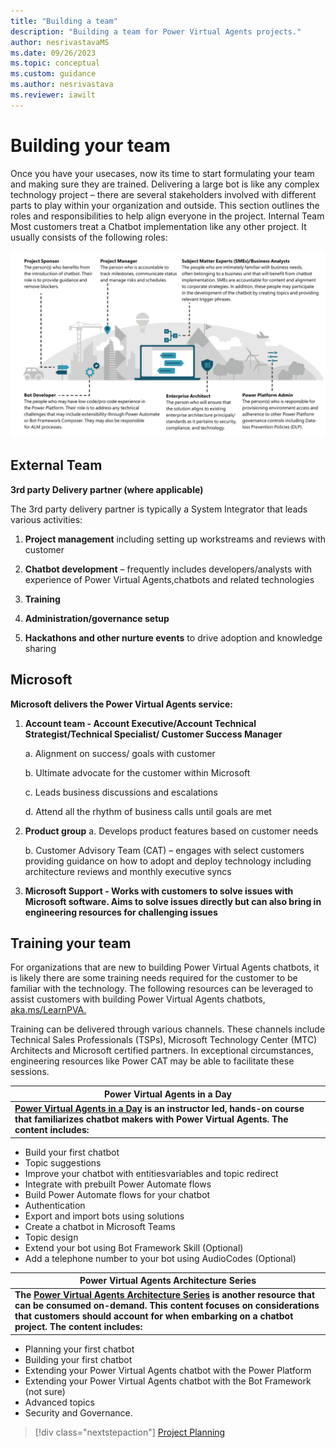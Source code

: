 ```yaml
---
title: "Building a team"
description: "Building a team for Power Virtual Agents projects."
author: nesrivastavaMS
ms.date: 09/26/2023
ms.topic: conceptual
ms.custom: guidance
ms.author: nesrivastava
ms.reviewer: iawilt
---
```


# Building your team

Once you have your usecases, now its time to start formulating your team and making sure they are trained. 
Delivering a large bot is like any complex technology project – there are several stakeholders involved with different 
parts to play within your organization and outside. This section outlines the roles and responsibilities to help align 
everyone in the project. 
Internal Team 
Most customers treat a Chatbot implementation like any other project. It usually consists of the following roles:

![Roles](./media/topics/Project-Building-Internal-Team.png)


## External Team 

**3rd party Delivery partner (where applicable)** 

The 3rd party delivery partner is typically a System Integrator that leads various activities: 
    
1. **Project management** including setting up workstreams and reviews with customer
    
2. **Chatbot development** – frequently includes developers/analysts with experience of Power Virtual Agents,chatbots and related technologies
    
3. **Training**
    
4. **Administration/governance setup**
    
5. **Hackathons and other nurture events** to drive adoption and knowledge sharing

## Microsoft 

**Microsoft delivers the Power Virtual Agents service:**  
1. **Account team - Account Executive/Account Technical Strategist/Technical Specialist/ Customer Success Manager**
    
    a. Alignment on success/ goals with customer

    b. Ultimate advocate for the customer within Microsoft

    c. Leads business discussions and escalations

    d. Attend all the rhythm of business calls until goals are met
    
2. **Product group**
    a. Develops product features based on customer needs

    b. Customer Advisory Team (CAT) – engages with select customers providing guidance on how to adopt and deploy technology including architecture reviews and monthly executive syncs
    
3. **Microsoft Support - Works with customers to solve issues with Microsoft software. Aims to solve issues directly but can also bring in engineering resources for challenging issues**

## Training your team 

For organizations that are new to building Power Virtual Agents chatbots, it is likely there are some training needs required for the 
customer to be familiar with the technology. The following resources can be leveraged to assist customers with 
building Power Virtual Agents chatbots, [aka.ms/LearnPVA.](https://powervirtualagents.microsoft.com/blog/new-years-resolution-build-powerful-conversational-bots/)

Training can be delivered through various channels. These channels include Technical Sales Professionals (TSPs), 
Microsoft Technology Center (MTC) Architects and Microsoft certified partners. In exceptional circumstances, 
engineering resources like Power CAT may be able to facilitate these sessions. 

| **Power Virtual Agents in a Day** |
|---|
| **[Power Virtual Agents in a Day](https://powervirtualagents.microsoft.com/blog/power-virtual-agents-in-a-day-update-new-canvas-new-content/) is an instructor led, hands-on course that familiarizes chatbot makers with Power Virtual Agents. The content includes:** 
- Build your first chatbot
- Topic suggestions
- Improve your chatbot with entitiesvariables and topic redirect 
- Integrate with prebuilt Power Automate flows
- Build Power Automate flows for your chatbot 
- Authentication
- Export and import bots using solutions
- Create a chatbot in Microsoft Teams
- Topic design
- Extend your bot using Bot Framework Skill (Optional) 
- Add a telephone number to your bot using AudioCodes (Optional)

| **Power Virtual Agents Architecture Series** |
|---|
**The [Power Virtual Agents Architecture Series](https://www.youtube.com/playlist?list=PLi9EhCY4z99Xrdvy3Ya8wx-8KzsOpMj0S) is another resource that can be consumed on-demand. This content focuses on considerations that customers should account for when embarking on a chatbot project. The content includes:** |
- Planning your first chatbot
- Building your first chatbot
- Extending your Power Virtual Agents chatbot with the Power Platform 
- Extending your Power Virtual Agents chatbot with the Bot Framework (not sure)
- Advanced topics
- Security and Governance.
   
> [!div class="nextstepaction"]
> [Project Planning](project-planning.md)

